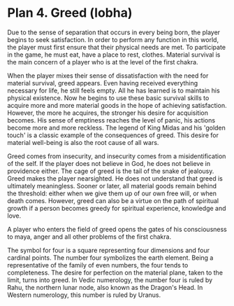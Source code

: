 # Plan 4. Greed (lobha)

Due to the sense of separation that occurs in every being born, the player begins to seek satisfaction. In order to perform any function in this world, the player must first ensure that their physical needs are met. To participate in the game, he must eat, have a place to rest, clothes. Material survival is the main concern of a player who is at the level of the first chakra.

When the player mixes their sense of dissatisfaction with the need for material survival, greed appears. Even having received everything necessary for life, he still feels empty. All he has learned is to maintain his physical existence. Now he begins to use these basic survival skills to acquire more and more material goods in the hope of achieving satisfaction. However, the more he acquires, the stronger his desire for acquisition becomes. His sense of emptiness reaches the level of panic, his actions become more and more reckless. The legend of King Midas and his 'golden touch' is a classic example of the consequences of greed. This desire for material well-being is also the root cause of all wars.

Greed comes from insecurity, and insecurity comes from a misidentification of the self. If the player does not believe in God, he does not believe in providence either. The cage of greed is the tail of the snake of jealousy. Greed makes the player nearsighted. He does not understand that greed is ultimately meaningless. Sooner or later, all material goods remain behind the threshold: either when we give them up of our own free will, or when death comes. However, greed can also be a virtue on the path of spiritual growth if a person becomes greedy for spiritual experience, knowledge and love.

A player who enters the field of greed opens the gates of his consciousness to maya, anger and all other problems of the first chakra.

The symbol for four is a square representing four dimensions and four cardinal points. The number four symbolizes the earth element. Being a representative of the family of even numbers, the four tends to completeness. The desire for perfection on the material plane, taken to the limit, turns into greed. In Vedic numerology, the number four is ruled by Rahu, the northern lunar node, also known as the Dragon's Head. In Western numerology, this number is ruled by Uranus.
